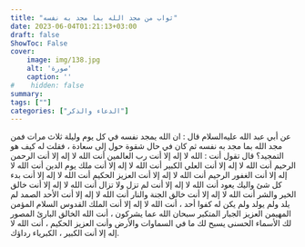 ```yaml
---
title: "ثواب من مجد الله بما مجد به نفسه"
date: 2023-06-04T01:21:13+03:00
draft: false
ShowToc: False
cover:
    image: img/138.jpg
    alt: 'صورة'
    caption: ''
#    hidden: false
summary: 
tags: [""]
categories: ["الدعاء والذكر"]
---
```

عن أبي عبد الله عليه‌السلام قال :
ان الله يمجد نفسه في كل يوم وليلة ثلاث مرات فمن مجد الله بما مجد به
نفسه ثم كان في حال شقوة حول إلى سعادة ، فقلت له كيف هو التمجيد؟
قال تقول أنت : الله لا إله إلا أنت رب العالمين أنت الله لا إله إلا أنت
الرحمن الرحيم أنت الله لا إله إلا أنت العلي الكبير أنت الله لا إله إلا
أنت ملك يوم الدين أنت الله لا إله إلا أنت الغفور الرحيم أنت الله
لا إله إلا أنت العزيز الحكيم أنت الله لا إله إلا أنت بدء كل شئ واليك
يعود أنت الله لا إله إلا أنت لم تزل ولا تزال أنت الله لا إله إلا أنت
خالق الخير والشر أنت الله لا إله إلا أنت خالق الجنة والنار أنت الله
لا إله إلا أنت الأحد الصمد لم يلد ولم يولد ولم يكن له كفوا أحد ،
أنت الله لا إله إلا أنت الملك القدوس السلام المؤمن المهيمن العزيز الجبار
المتكبر سبحان الله عما يشركون ، أنت الله الخالق البارئ المصور لك
الأسماء الحسنى يسبح لك ما في السماوات والأرض وأنت العزيز الحكيم ،
أنت الله لا إله إلا أنت الكبير ، الكبرياء رداؤك.

